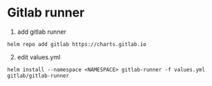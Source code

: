 # Gitlab runner
1. add gitlab runner
```
helm repo add gitlab https://charts.gitlab.io
```
2. edit values.yml
```
helm install --namespace <NAMESPACE> gitlab-runner -f values.yml gitlab/gitlab-runner
```
